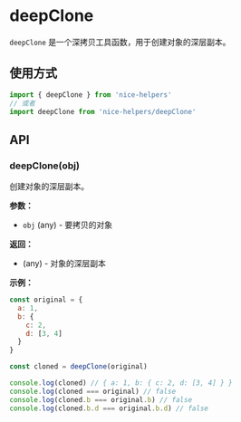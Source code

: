 # deepClone

`deepClone` 是一个深拷贝工具函数，用于创建对象的深层副本。

## 使用方式

```javascript
import { deepClone } from 'nice-helpers'
// 或者
import deepClone from 'nice-helpers/deepClone'
```

## API

### deepClone(obj)

创建对象的深层副本。

**参数：**
- `obj` (any) - 要拷贝的对象

**返回：**
- (any) - 对象的深层副本

**示例：**
```javascript
const original = {
  a: 1,
  b: {
    c: 2,
    d: [3, 4]
  }
}

const cloned = deepClone(original)

console.log(cloned) // { a: 1, b: { c: 2, d: [3, 4] } }
console.log(cloned === original) // false
console.log(cloned.b === original.b) // false
console.log(cloned.b.d === original.b.d) // false
```